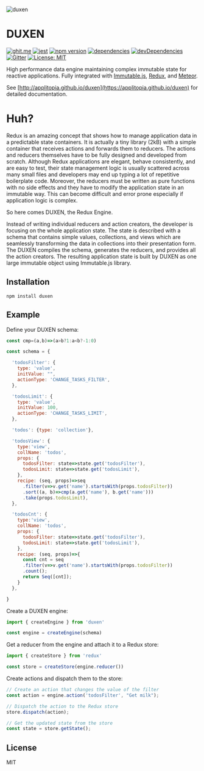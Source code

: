 ![duxen](http://applitopia.github.io/duxen/duxen.svg)

DUXEN
=====
[![ghit.me](https://ghit.me/badge.svg?repo=applitopia/duxen)](https://ghit.me/repo/applitopia/duxen)
[![jest](https://img.shields.io/badge/jest-passed-brightgreen.svg)](https://facebook.github.io/jest/)
[![npm version](https://badge.fury.io/js/duxen.svg)](https://badge.fury.io/js/duxen)
[![dependencies](https://img.shields.io/david/applitopia/duxen.svg)](https://david-dm.org/applitopia/duxen)
[![devDependencies](https://img.shields.io/david/dev/applitopia/duxen.svg)](https://david-dm.org/applitopia/duxen?type=dev)
[![Gitter](https://img.shields.io/gitter/room/applitopia/duxen.svg)](https://gitter.im/duxen/Lobby)
[![License: MIT](https://img.shields.io/badge/license-MIT-blue.svg)](https://opensource.org/licenses/MIT)

High performance data engine maintaining complex immutable state for reactive applications.
Fully integrated with [Immutable.js](https://facebook.github.io/immutable-js/), [Redux](https://redux.js.org), and [Meteor](https://meteor.com).

See [http://applitopia.github.io/duxen](https://applitopia.github.io/duxen) for detailed documentation.

Huh?
====
Redux is an amazing concept that shows how to manage application data in a predictable state containers. It is actually a tiny library (2kB) with a simple container that receives actions and forwards them to reducers. The actions and reducers themselves have to be fully designed and developed from scratch. Although Redux applications are elegant, behave consistently, and are easy to test, their state management logic is usually scattered across many small files and developers may end up typing a lot of repetitive boilerplate code. Moreover, the reducers must be written as pure functions with no side effects and they have to modify the application state in an immutable way. This can become difficult and error prone especially if application logic is complex.

So here comes DUXEN, the Redux Engine.

Instead of writing individual reducers and action creators, the developer is focusing on the whole application state. The state is described with a schema that contains simple values, collections, and views which are seamlessly transforming the data in collections into their presentation form. The DUXEN compiles the schema, generates the reducers, and provides all the action creators. The resulting application state is built by DUXEN as one large immutable object using Immutable.js library.


Installation
------------

```shell
npm install duxen
```

Example
------
Define your DUXEN schema:

```js
const cmp=(a,b)=>(a>b?1:a<b?-1:0)

const schema = {

  'todosFilter': {
    type: 'value',
    initValue: "",
    actionType: 'CHANGE_TASKS_FILTER',
  },

  'todosLimit': {
    type: 'value',
    initValue: 100,
    actionType: 'CHANGE_TASKS_LIMIT',
  },

  'todos': {type: 'collection'},

  'todosView': {
    type:'view',
    collName: 'todos',
    props: {
      todosFilter: state=>state.get('todosFilter'),
      todosLimit: state=>state.get('todosLimit'),
    },
    recipe: (seq, props)=>seq
      .filter(v=>v.get('name').startsWith(props.todosFilter))
      .sort((a, b)=>cmp(a.get('name'), b.get('name')))
      .take(props.todosLimit),
  },

  'todosCnt': {
    type:'view',
    collName: 'todos',
    props: {
      todosFilter: state=>state.get('todosFilter'),
      todosLimit: state=>state.get('todosLimit'),
    },
    recipe: (seq, props)=>{
      const cnt = seq
      .filter(v=>v.get('name').startsWith(props.todosFilter))
      .count();
      return Seq([cnt]);
    }
  },

}
```
Create a DUXEN engine:
```js
import { createEngine } from 'duxen'

const engine = createEngine(schema)
```
Get a reducer from the engine and attach it to a Redux store:
```js
import { createStore } from 'redux'

const store = createStore(engine.reducer())

```
Create actions and dispatch them to the store:
```js
// Create an action that changes the value of the filter
const action = engine.action('todosFilter', "Get milk");

// Dispatch the action to the Redux store
store.dispatch(action);

// Get the updated state from the store
const state = store.getState();
```

License
-------

MIT
